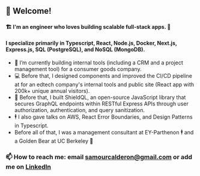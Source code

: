 ## 👋 Welcome!

#### 🏗️ I'm an engineer who loves building scalable full-stack apps. 🚀

#### I specialize primarily in Typescript, React, Node.js, Docker, Next.js, Express.js, SQL (PostgreSQL), and NoSQL (MongoDB).
- 👷 I’m currently building internal tools (including a CRM and a project management tool) for a consumer goods company.
- 💻 Before that, I designed components and improved the CI/CD pipeline at for an edtech company's internal tools and public site (React app with 200k+ unique annual visitors).
- 🔐 Before that, I built ShieldQL, an open-source JavaScript library that secures GraphQL endpoints within RESTful Express APIs through user authorization, authentication, and query sanitization.
- 🕴️ I also gave talks on AWS, React Error Boundaries, and Design Patterns in Typescript.
- Before all of that, I was a management consultant at EY-Parthenon 🕴️ and a Golden Bear at UC Berkeley 🐻

### 📫 How to reach me: email samourcalderon@gmail.com or add me on [LinkedIn](https://www.linkedin.com/in/rodrigosamourcalderon/)

<!---
rscalderon/rscalderon is a ✨ special ✨ repository because its `README.md` (this file) appears on your GitHub profile.
You can click the Preview link to take a look at your changes.
--->

